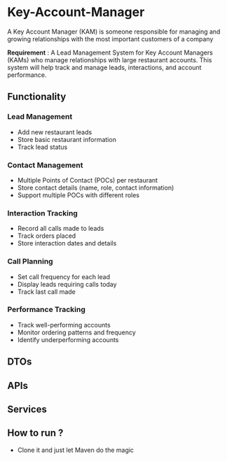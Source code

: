 # Key-Account-Manager

A Key Account Manager (KAM) is someone responsible for managing and growing relationships with the most important customers of a company

**Requirement** : A Lead Management System for Key Account Managers (KAMs) who manage relationships with large restaurant accounts. This system will help track and manage leads, interactions, and account performance.

## Functionality

### Lead Management
- Add new restaurant leads
- Store basic restaurant information
- Track lead status

### Contact Management
- Multiple Points of Contact (POCs) per restaurant
- Store contact details (name, role, contact information)
- Support multiple POCs with different roles

### Interaction Tracking
- Record all calls made to leads
- Track orders placed
- Store interaction dates and details

### Call Planning
- Set call frequency for each lead
- Display leads requiring calls today
- Track last call made

### Performance Tracking
- Track well-performing accounts
- Monitor ordering patterns and frequency
- Identify underperforming accounts

## DTOs

## APIs

## Services


## How to run ?

- Clone it and just let Maven do the magic



